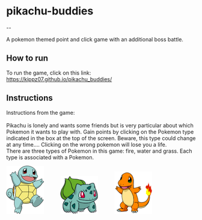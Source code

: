 # pikachu-buddies  
--

A pokemon themed point and click game with an additional boss battle.

## How to run  
To run the game, click on this link: https://kippz07.github.io/pikachu_buddies/

## Instructions
Instructions from the game:  
<br>
Pikachu is lonely and wants some friends but is very particular about which Pokemon it wants to play with. Gain points by clicking on the Pokemon type indicated in the box at the top of the screen. Beware, this type could change at any time.... Clicking on the wrong pokemon will lose you a life.  
There are three types of Pokemon in this game: fire, water and grass. Each type is associated with a Pokemon.  

<img src= "images/squirtle.png" alt="Drawing" style="width: 100px; padding-right: 40px;"/>
<img src= "images/bulbasaur.png" alt="Drawing" style="width: 100px; padding-right: 40px;"/>
<img src= "images/charmander.png" alt="Drawing" style="width: 100px;"/>

